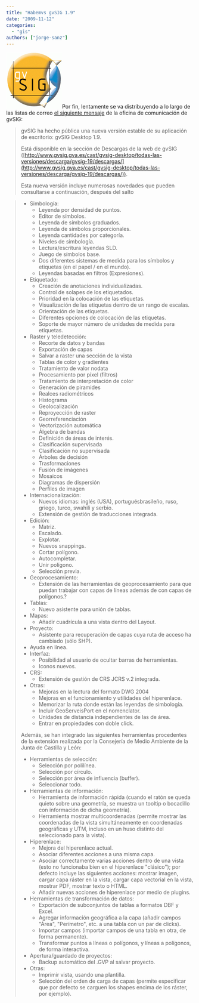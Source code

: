 ```yaml
---
title: "Habemvs gvSIG 1.9"
date: "2009-11-12"
categories: 
  - "gis"
authors: ["jorge-sanz"]
---
```


[![gvSIG](images/logo-gvsig_150_14.gif "gvSIG")](http://gvsig.org)Por fin, lentamente se va distribuyendo a lo largo de las listas de correo [el siguiente mensaje](http://listserv.gva.es/pipermail/gvsig_usuarios/2009-November/010910.html) de la oficina de comunicación de gvSIG:

> gvSIG ha hecho pública una nueva versión estable de su aplicación de escritorio: gvSIG Desktop 1.9.
> 
> Está disponible en la sección de Descargas de la web de gvSIG ([http://www.gvsig.gva.es/cast/gvsig-desktop/todas-las-versiones/descarga/gvsig-19/descargas/](http://www.gvsig.gva.es/cast/gvsig-desktop/todas-las-versiones/descarga/gvsig-19/descargas/)).
> 
> Esta nueva versión incluye numerosas novedades que pueden consultarse a continuación, después del salto

> - Simbología:
>     - Leyenda por densidad de puntos.
>     - Editor de símbolos.
>     - Leyenda de símbolos graduados.
>     - Leyenda de símbolos proporcionales.
>     - Leyenda cantidades por categoría.
>     - Niveles de simbología.
>     - Lectura/escritura leyendas SLD.
>     - Juego de símbolos base.
>     - Dos diferentes sistemas de medida para los símbolos y etiquetas (en el papel / en el mundo).
>     - Leyendas basadas en filtros (Expresiones).
> - Etiquetado:
>     - Creación de anotaciones individualizadas.
>     - Control de solapes de los etiquetados.
>     - Prioridad en la colocación de las etiquetas.
>     - Visualización de las etiquetas dentro de un rango de escalas.
>     - Orientación de las etiquetas.
>     - Diferentes opciones de colocación de las etiquetas.
>     - Soporte de mayor número de unidades de medida para etiquetas.
> - Raster y teledetección:
>     - Recorte de datos y bandas
>     - Exportación de capas
>     - Salvar a raster una sección de la vista
>     - Tablas de color y gradientes
>     - Tratamiento de valor nodata
>     - Procesamiento por píxel (filtros)
>     - Tratamiento de interpretación de color
>     - Generación de piramides
>     - Realces radiométricos
>     - Histograma
>     - Geolocalización
>     - Reproyección de raster
>     - Georreferenciación
>     - Vectorización automática
>     - Álgebra de bandas
>     - Definición de áreas de interés.
>     - Clasificación supervisada
>     - Clasificación no supervisada
>     - Árboles de decisión
>     - Trasformaciones
>     - Fusión de imágenes
>     - Mosaicos
>     - Diagramas de dispersión
>     - Perfiles de imagen
> - Internacionalización:
>     - Nuevos idiomas: inglés (USA), portuguésbrasileño, ruso, griego, turco, swahili y serbio.
>     - Extensión de gestión de traducciones integrada.
> - Edición:
>     - Matriz.
>     - Escalado.
>     - Explotar.
>     - Nuevos snappings.
>     - Cortar polígono.
>     - Autocompletar.
>     - Unir polígono.
>     - Selección previa.
> - Geoprocesamiento:
>     - Extensión de las herramientas de geoprocesamiento para que puedan trabajar con capas de líneas además de con capas de polígonos.?
> - Tablas:
>     - Nuevo asistente para unión de tablas.
> - Mapas:
>     - Añadir cuadrícula a una vista dentro del Layout.
> - Proyecto:
>     - Asistente para recuperación de capas cuya ruta de acceso ha cambiado (sólo SHP).
> - Ayuda en línea.
> - Interfaz:
>     - Posibilidad al usuario de ocultar barras de herramientas.
>     - Iconos nuevos.
> - CRS:
>     - Extensión de gestión de CRS JCRS v.2 integrada.
> - Otras:
>     - Mejoras en la lectura del formato DWG 2004
>     - Mejoras en el funcionamiento y utilidades del hiperenlace.
>     - Memorizar la ruta donde están las leyendas de simbología.
>     - Incluir GeoServeisPort en el nomenclator.
>     - Unidades de distancia independientes de las de área.
>     - Entrar en propiedades con doble click.
> 
> Además, se han integrado las siguientes herramientas procedentes de la extensión realizada por la Consejería de Medio Ambiente de la Junta de Castilla y León:
> 
> - Herramientas de selección:
>     - Selección por polilínea.
>     - Selección por círculo.
>     - Selección por área de influencia (buffer).
>     - Seleccionar todo.
> - Herramientas de información:
>     - Herramienta de información rápida (cuando el ratón se queda quieto sobre una geometría, se muestra un tooltip o bocadillo con información de dicha geometría).
>     - Herramienta mostrar multicoordenadas (permite mostrar las coordenadas de la vista simultáneamente en coordenadas geográficas y UTM, incluso en un huso distinto del seleccionado para la vista).
> - Hiperenlace:
>     - Mejora del hiperenlace actual.
>     - Asociar diferentes acciones a una misma capa.
>     - Asociar correctamente varias acciones dentro de una vista (esto no funcionaba bien en el hiperenlace "clásico"); por defecto incluye las siguientes acciones: mostrar imagen, cargar capa ráster en la vista, cargar capa vectorial en la vista, mostrar PDF, mostrar texto o HTML.
>     - Añadir nuevas acciones de hiperenlace por medio de plugins.
> - Herramientas de transformación de datos:
>     - Exportación de subconjuntos de tablas a formatos DBF y Excel.
>     - Agregar información geográfica a la capa (añadir campos "Área", "Perímetro", etc. a una tabla con un par de clicks).
>     - Importar campos (importar campos de una tabla en otra, de forma permanente).
>     - Transformar puntos a líneas o polígonos, y líneas a polígonos, de forma interactiva.
> - Apertura/guardado de proyectos:
>     - Backup automático del .GVP al salvar proyecto.
> - Otras:
>     - Imprimir vista, usando una plantilla.
>     - Selección del orden de carga de capas (permite especificar que por defecto se carguen los shapes encima de los ráster, por ejemplo).
